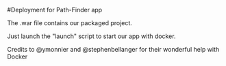 #Deployment for Path-Finder app

The .war file contains our packaged project.

Just launch the "launch" script to start our app with docker.

Credits to @ymonnier and @stephenbellanger for their wonderful help with Docker
